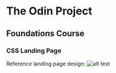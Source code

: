 # The Odin Project

## Foundations Course

### CSS Landing Page

Reference landing page design:
![alt text](https://cdn.statically.io/gh/TheOdinProject/curriculum/81a5d553f4073e593d23a6ab00d50eef8620796d/foundations/html_css/project/imgs/01.png "ToP CSS Flex Lading Page Design")